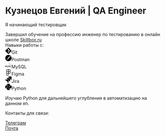 
#   Кузнецов Евгений | QA Engineer
Я начинающий тестировщик

Завершил обучение на профессию инженер по тестированию в онлайн школе <a href="https://skillbox.ru/"> Skillbox.ru</a>\
Навыки работы с:\
<img alt="git" src="./img/git.svg" width="20" height="20"/>Git\
<img alt="postman" src="./img/postman.svg" width="20" height="20"/>Postman\
<img alt="mysql" src="./img/mysql.svg" width="20" height="20"/>MySQL\
<img alt="figma" src="./img/figma.svg" width="20" height="20"/>Figma\
<img alt="jira" src="./img/jira.svg" width="20" height="20"/>Jira\
<img alt="python" src="./img/python.svg" width="20" height="20"/>Python

Изучаю Python для дальнейшего углубления в автоматизацию на данном яп.

Контакты для связи:

<a href="https://t.me/k0mb4t1k">Телеграм</a>\
<a href="mailto:ea.kuznecov@mail.ru">Почта</a>